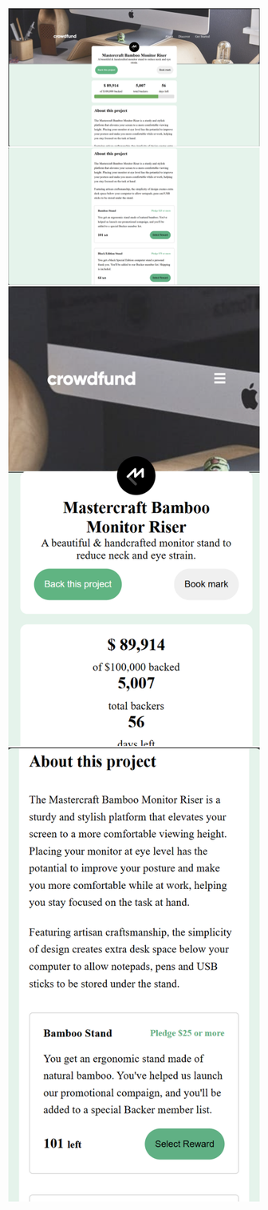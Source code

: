 <img src="images/1.png"/>
<img src="images/2.png"/>
<img src="images/3.png"/>
<img src="images/4.png"/>
